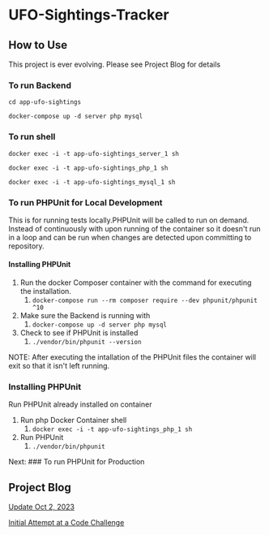 # UFO-Sightings-Tracker

## How to Use

This project is ever evolving. Please see Project Blog for details

### To run Backend

`cd app-ufo-sightings`

`docker-compose up -d server php mysql`

### To run shell

`docker exec -i -t app-ufo-sightings_server_1 sh`

`docker exec -i -t app-ufo-sightings_php_1 sh`

`docker exec -i -t app-ufo-sightings_mysql_1 sh`

### To run PHPUnit for Local Development

This is for running tests locally.PHPUnit will be called to run on demand. Instead of continuously with upon running of the container so it doesn't run in a loop and can be run when changes are detected upon committing to repository.

#### Installing PHPUnit

1. Run the docker Composer container with the command for executing the installation.
   1. `docker-compose run --rm composer require --dev phpunit/phpunit ^10`
2. Make sure the Backend is running with
   1. `docker-compose up -d server php mysql`
3. Check to see if PHPUnit is installed
   1. `./vendor/bin/phpunit --version`

NOTE: After executing the intallation of the PHPUnit files the container will exit so that it isn't left running.

### Installing PHPUnit

Run PHPUnit already installed on container

   1. Run php Docker Container shell
      1. `docker exec -i -t app-ufo-sightings_php_1 sh`
   2. Run PHPUnit
      1. `./vendor/bin/phpunit`

Next: ### To run PHPUnit for Production

## Project Blog

[Update Oct 2, 2023](blog/20231002)

[Initial Attempt at a Code Challenge](blog/init.md)
